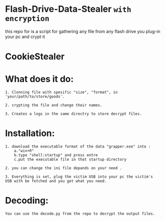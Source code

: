 # Flash-Drive-Data-Stealer `with encryption`

this repo for is a script for gathering any file from any flash drive you plug-in your pc and crypt it

# CookieStealer

# What does it do:

```
1. Clonning file with spesific "size", "format", in 'your/path/to/store/goods'.

2. crypting the file and change their names.

3. Creates a logs in the same directry to store decrypt files.
```

# Installation:

```
1. download the executable format of the data "grapper.exe" into :
    a."win+R"
    b.type "shell:startup" and press entre
    c.put the executable file in that startup directory

2. you can change the ini file depands on your need .

3. Everything is set, plug the victim USB into your pc the victim's USB with be fetched and you get what you need.
```

# Decoding:

```
You can use the decode.py from the repo to decrypt the output files.
```

